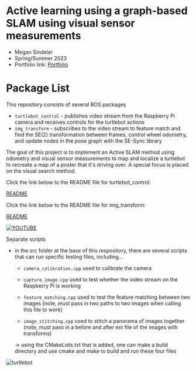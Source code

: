# Active learning using a graph-based SLAM using visual sensor measurements
* Megan Sindelar
* Spring/Summer 2023
* Portfolio link: [Portfolio](https://megsindelar.github.io/Active-SLAM.html)
# Package List
This repository consists of several ROS packages
- `turtlebot_control` - publishes video stream from the Raspberry Pi camera and receives controls for the turtlebot actions
- `img_transform` - subscribes to the video stream to feature match and find the SE(2) transformation between frames, 
                    control wheel odometry, and update nodes in the pose graph with the SE-Sync library

The goal of this project is to implement an Active SLAM method using odometry and visual sensor measurements to map and localize a turtlebot to recreate a map of a poster that it's driving over. A special focus is placed on the visual search method.


Click the link below to the README file for turtlebot_control:

[README](raspberry_pi_ws/src/turtlebot_control/README.md)


Click the link below to the README file for img_transform:

[README](ros_ws/src/active_slam/img_transform/README.md)


[![YOUTUBE](https://img.youtube.com/vi/yB6os3cmF2M/0.jpg)](https://www.youtube.com/watch?v=yB6os3cmF2M)


Separate scripts
- in the src folder at the base of this respository, there are several scripts that can run
specific testing files, including...
    - `camera_calibration.cpp`
      used to calibrate the camera

    - `capture_image.cpp`
      used to test whether the video stream on the Raspberry Pi is working

    - `feature_matching.cpp`
      used to test the feature matching between two images (note, must pass in two paths to two
      images when calling this file to work)

    - `image_stitching.cpp`
      used to stitch a panorama of images together (note, must pass in a before and after ext file of the images with transforms)


    -> using the CMakeLists.txt that is added, one can make a build directory
    and use cmake and make to build and run these four files



![turtlebot](https://github.com/megsindelar/active_slam/assets/87098227/77b49029-1ac1-4719-a477-6644a414a140)

